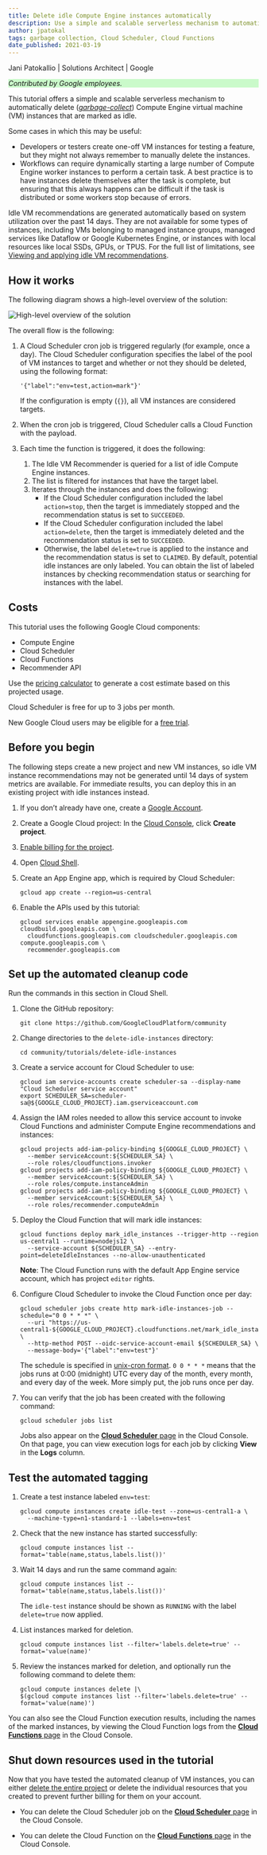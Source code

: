 ```yaml
---
title: Delete idle Compute Engine instances automatically
description: Use a simple and scalable serverless mechanism to automatically delete Compute Engine instances that are not in active use.
author: jpatokal
tags: garbage collection, Cloud Scheduler, Cloud Functions
date_published: 2021-03-19
---
```


Jani Patokallio | Solutions Architect | Google

<p style="background-color:#CAFACA;"><i>Contributed by Google employees.</i></p>

This tutorial offers a simple and scalable serverless mechanism to automatically delete
([*garbage-collect*](https://en.wikipedia.org/wiki/Garbage_collection_(computer_science))) Compute Engine virtual machine (VM) instances that are marked as idle.

Some cases in which this may be useful:

* Developers or testers create one-off VM instances for testing a feature, but they might not always remember to manually delete the instances.
* Workflows can require dynamically starting a large number of Compute Engine worker instances to perform a certain task. A best practice is to have instances 
  delete themselves after the task is complete, but ensuring that this always happens can be difficult if the task is distributed or some workers stop because
  of errors.

Idle VM recommendations are generated automatically based on system utilization over the past 14 days. They are not available for some types of instances, 
including VMs belonging to managed instance groups, managed services like Dataflow or Google Kubernetes Engine, or instances with local resources like local 
SSDs, GPUs, or TPUS. For the full list of limitations, see
[Viewing and applying idle VM recommendations](https://cloud.google.com/compute/docs/instances/viewing-and-applying-idle-vm-recommendations#limitations).

## How it works 

The following diagram shows a high-level overview of the solution:

![High-level overview of the solution](https://storage.googleapis.com/gcp-community/tutorials/delete-idle-instances/overview.svg)

The overall flow is the following:

1.  A Cloud Scheduler cron job is triggered regularly (for example, once a day). The Cloud Scheduler configuration specifies the label of the 
    pool of VM instances to target and whether or not they should be deleted, using the following format:
    
        '{"label":"env=test,action=mark"}'

    If the configuration is empty (`{}`), all VM instances are considered targets.
	
1.  When the cron job is triggered, Cloud Scheduler calls a Cloud Function with the payload.
1.  Each time the function is triggered, it does the following: 
    1.  The Idle VM Recommender is queried for a list of idle Compute Engine instances.
    1.  The list is filtered for instances that have the target label.
    1.  Iterates through the instances and does the following: 
        *   If the Cloud Scheduler configuration included the label `action=stop`, then the target is immediately stopped and the recommendation status is set to
            `SUCCEEDED`.
        *   If the Cloud Scheduler configuration included the label `action=delete`, then the target is immediately deleted and the recommendation status is set 
            to `SUCCEEDED`.
        *   Otherwise, the label `delete=true` is applied to the instance and the recommendation status is set to `CLAIMED`.
            By default, potential idle instances are only labeled. You can obtain the list of labeled instances by checking recommendation status or searching 
            for instances with the label.

## Costs

This tutorial uses the following Google Cloud components: 

*   Compute Engine
*   Cloud Scheduler
*   Cloud Functions
*   Recommender API

Use the [pricing calculator](https://cloud.google.com/products/calculator/) to generate a cost estimate based on this projected usage. 

Cloud Scheduler is free for up to 3 jobs per month.

New Google Cloud users may be eligible for a [free trial](http://cloud.google.com/free-trial).

## Before you begin

The following steps create a new project and new VM instances, so idle VM instance recommendations may not be generated until 14 days of system metrics are 
available. For immediate results, you can deploy this in an existing project with idle instances instead.

1.  If you don’t already have one, create a [Google Account](https://accounts.google.com/SignUp).
1.  Create a Google Cloud project: In the [Cloud Console](https://console.cloud.google.com/project), click **Create project**.
1.  [Enable billing for the project](https://support.google.com/cloud/answer/6293499#enable-billing).
1.  Open [Cloud Shell](https://cloud.google.com/shell/docs/using-cloud-shell).
1.  Create an App Engine app, which is required by Cloud Scheduler:

        gcloud app create --region=us-central
    
1.  Enable the APIs used by this tutorial:

        gcloud services enable appengine.googleapis.com cloudbuild.googleapis.com \
          cloudfunctions.googleapis.com cloudscheduler.googleapis.com compute.googleapis.com \
          recommender.googleapis.com
    
## Set up the automated cleanup code

Run the commands in this section in Cloud Shell.

1.  Clone the GitHub repository:

        git clone https://github.com/GoogleCloudPlatform/community

1.  Change directories to the `delete-idle-instances` directory:

        cd community/tutorials/delete-idle-instances
	
1.  Create a service account for Cloud Scheduler to use:

        gcloud iam service-accounts create scheduler-sa --display-name "Cloud Scheduler service account"
        export SCHEDULER_SA=scheduler-sa@${GOOGLE_CLOUD_PROJECT}.iam.gserviceaccount.com

1.  Assign the IAM roles needed to allow this service account to invoke Cloud Functions and
    administer Compute Engine recommendations and instances:

        gcloud projects add-iam-policy-binding ${GOOGLE_CLOUD_PROJECT} \
          --member serviceAccount:${SCHEDULER_SA} \
          --role roles/cloudfunctions.invoker
        gcloud projects add-iam-policy-binding ${GOOGLE_CLOUD_PROJECT} \
          --member serviceAccount:${SCHEDULER_SA} \
          --role roles/compute.instanceAdmin
        gcloud projects add-iam-policy-binding ${GOOGLE_CLOUD_PROJECT} \
          --member serviceAccount:${SCHEDULER_SA} \
          --role roles/recommender.computeAdmin

1.  Deploy the Cloud Function that will mark idle instances:

        gcloud functions deploy mark_idle_instances --trigger-http --region us-central1 --runtime=nodejs12 \
          --service-account ${SCHEDULER_SA} --entry-point=deleteIdleInstances --no-allow-unauthenticated

    **Note**: The Cloud Function runs with the default App Engine service account, which has project `editor` rights.

1.  Configure Cloud Scheduler to invoke the Cloud Function once per day:

        gcloud scheduler jobs create http mark-idle-instances-job --schedule="0 0 * * *" \
          --uri "https://us-central1-${GOOGLE_CLOUD_PROJECT}.cloudfunctions.net/mark_idle_instances" \
          --http-method POST --oidc-service-account-email ${SCHEDULER_SA} \
          --message-body='{"label":"env=test"}'

    The schedule is specified in [unix-cron format](https://cloud.google.com/scheduler/docs/configuring/cron-job-schedules).
    `0 0 * * *` means that the jobs runs at 0:00 (midnight) UTC every day of the month, every month, and every day of the week. More simply put, the job runs 
    once per day.

1.  You can verify that the job has been created with the following command:

        gcloud scheduler jobs list

    Jobs also appear on the [**Cloud Scheduler** page](https://console.cloud.google.com/cloudscheduler) in the Cloud Console. On that page, you can view
    execution logs for each job by clicking **View** in the **Logs** column.

## Test the automated tagging

1.  Create a test instance labeled `env=test`:

        gcloud compute instances create idle-test --zone=us-central1-a \
          --machine-type=n1-standard-1 --labels=env=test

1.  Check that the new instance has started successfully:

        gcloud compute instances list --format='table(name,status,labels.list())'

1.  Wait 14 days and run the same command again:

        gcloud compute instances list --format='table(name,status,labels.list())'

    The `idle-test` instance should be shown as `RUNNING` with the label `delete=true` now applied.

1.  List instances marked for deletion.

        gcloud compute instances list --filter='labels.delete=true' --format='value(name)'

1.  Review the instances marked for deletion, and optionally run the following command to delete them:

        gcloud compute instances delete |\
        $(gcloud compute instances list --filter='labels.delete=true' --format='value(name)')

You can also see the Cloud Function execution results, including the names of the marked instances, by viewing the Cloud Function logs from the
[**Cloud Functions** page](https://console.colud.google.com/functions/list) in the Cloud Console.

## Shut down resources used in the tutorial

Now that you have tested the automated cleanup of VM instances, you can either
[delete the entire project](https://cloud.google.com/resource-manager/docs/creating-managing-projects#shutting_down_projects) or delete the individual resources
that you created to prevent further billing for them on your account.

- You can delete the Cloud Scheduler job on the [**Cloud Scheduler** page](https://console.cloud.google.com/cloudscheduler) in the Cloud Console.

- You can delete the Cloud Function on the [**Cloud Functions** page](https://console.cloud.google.com/functions) in the Cloud Console.
